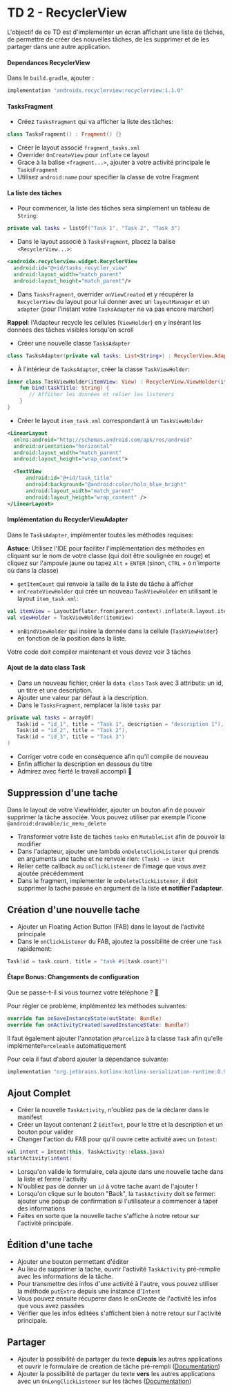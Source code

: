 # TD 2 - RecyclerView

L'objectif de ce TD est d'implementer un écran affichant une liste de tâches, de permettre de créer des nouvelles tâches, de les supprimer et de les partager dans une autre application.

#### Dependances RecyclerView
Dans le `build.gradle`, ajouter :

```groovy
implementation "androidx.recyclerview:recyclerview:1.1.0"
```

#### TasksFragment
- Créez `TasksFragment` qui va afficher la liste des tâches:
```kotlin
class TasksFragment() : Fragment() {}
```
- Créer le layout associé `fragment_tasks.xml`
- Overrider `OnCreateView` pour `inflate` ce layout
- Grace à la balise `<fragment...>`, ajouter à votre activité principale le `TasksFragment `
- Utilisez `android:name` pour specifier la classe de votre Fragment

#### La liste des tâches

- Pour commencer, la liste des tâches sera simplement un tableau de `String`:

```kotlin
private val tasks = listOf("Task 1", "Task 2", "Task 3")
```

- Dans le layout associé à `TasksFragment`, placez la balise `<RecyclerView...>`:

```xml
<androidx.recyclerview.widget.RecyclerView
  android:id="@+id/tasks_recycler_view"
  android:layout_width="match_parent"
  android:layout_height="match_parent"/>
```

- Dans `TasksFragment`, overrider `onViewCreated` et y récupérer la `RecyclerView` du layout pour lui donner avec un `layoutManager` et un `adapter` (pour l'instant votre `TasksAdapter` ne va pas encore marcher)

**Rappel**: l'Adapteur recycle les cellules (`ViewHolder`) en y insérant les données des tâches visibles lorsqu'on scroll

- Créer une nouvelle classe `TasksAdapter`

```kotlin
class TasksAdapter(private val tasks: List<String>) : RecyclerView.Adapter<TaskViewHolder>() {}
```

- À l'intérieur de `TasksAdapter`, créer la classe `TaskViewHolder`:

```kotlin
inner class TaskViewHolder(itemView: View) : RecyclerView.ViewHolder(itemView) {
	fun bind(taskTitle: String) {
	   // Afficher les données et relier les listeners
	}
}
```

- Créer le layout `item_task.xml` correspondant à un `TaskViewHolder`

```xml
<LinearLayout 
  xmlns:android="http://schemas.android.com/apk/res/android"
  android:orientation="horizontal" 
  android:layout_width="match_parent"
  android:layout_height="wrap_content">

  <TextView
      android:id="@+id/task_title"
      android:background="@android:color/holo_blue_bright"
      android:layout_width="match_parent"
      android:layout_height="wrap_content" />
</LinearLayout>
```

#### Implémentation du RecyclerViewAdapter

Dans le `TasksAdapter`, implémenter toutes les méthodes requises:

**Astuce**: Utilisez l'IDE pour faciliter l'implémentation des méthodes en cliquant sur le nom de votre classe (qui doit être soulignée en rouge) et cliquez sur l'ampoule jaune ou tapez `Alt` + `ENTER` (sinon, `CTRL` + `O` n'importe où dans la classe)

- `getItemCount` qui renvoie la taille de la liste de tâche à afficher
- `onCreateViewHolder` qui crée un nouveau `TaskViewHolder` en utilisant le layout `item_task.xml`: 

```kotlin
val itemView = LayoutInflater.from(parent.context).inflate(R.layout.item_task, parent, false)
val viewHolder = TaskViewHolder(itemView)
```

- `onBindViewHolder` qui insère la donnée dans la cellule (`TaskViewHolder`) en fonction de la position dans la liste.

Votre code doit compiler maintenant et vous devez voir 3 tâches

#### Ajout de la data class Task

- Dans un nouveau fichier, créer la `data class` `Task` avec 3 attributs: un id, un titre et une description. 
- Ajouter une valeur par défaut à la description.
- Dans le `TasksFragment`, remplacer la liste `tasks` par

 ```kotlin       
private val tasks = arrayOf(
	Task(id = "id_1", title = "Task 1", description = "description 1"), 
	Task(id = "id_2", title = "Task 2"), 
	Task(id = "id_3", title = "Task 3")
)
```

- Corriger votre code en conséquence afin qu'il compile de nouveau
- Enfin afficher la description en dessous du titre
- Admirez avec fierté le travail accompli 🤩

## Suppression d'une tache

Dans le layout de votre ViewHolder, ajouter un bouton afin de pouvoir supprimer la tâche associée. Vous pouvez utiliser par exemple l'icone `@android:drawable/ic_menu_delete`

- Transformer votre liste de taches `tasks` en `MutableList` afin de pouvoir la modifier 
- Dans l'adapteur, ajouter une lambda `onDeleteClickListener` qui prends en arguments une tache et ne renvoie rien: `(Task) -> Unit`
- Relier cette callback au `onClickListener` de l'image que vous avez ajoutée précédemment
- Dans le fragment, implementer le `onDeleteClickListener`, il doit supprimer la tache passée en argument de la liste **et notifier l'adapteur**.

## Création d'une nouvelle tache

- Ajouter un Floating Action Button (FAB) dans le layout de l'activité principale
- Dans le `onClickListener` du FAB, ajoutez la possibilité de créer une `Task` rapidement: 

```kotlin
Task(id = task.count, title = "task #${task.count}")
```


#### Étape Bonus: Changements de configuration

Que se passe-t-il si vous tournez votre téléphone ? 🤔

Pour régler ce problème, implémentez les méthodes suivantes:

```kotlin
override fun onSaveInstanceState(outState: Bundle)
override fun onActivityCreated(savedInstanceState: Bundle?)
```

Il faut également ajouter l'annotation `@Parcelize` à la classe `Task` afin qu'elle implémente`Parceleable` automatiquement 

Pour cela il faut d'abord ajouter la dépendance suivante:

```groovy
implementation "org.jetbrains.kotlinx:kotlinx-serialization-runtime:0.9.1"
```

## Ajout Complet

- Créer la nouvelle `TaskActivity`, n'oubliez pas de la déclarer dans le manifest
- Créer un layout contenant 2 `EditText`, pour le titre et la description et un bouton pour valider
- Changer l'action du FAB pour qu'il ouvre cette activité avec un `Intent`:

```kotlin
val intent = Intent(this, TaskActivity::class.java)
startActivity(intent)
```
- Lorsqu'on valide le formulaire, cela ajoute dans une nouvelle tache dans la liste et ferme l'activity
- N'oubliez pas de donner un `id` à votre tache avant de l'ajouter !
- Lorsqu'on clique sur le bouton "Back", la `TaskActivity` doit se fermer: ajouter une popup de confirmation si l'utilisateur a commencer à taper des informations
- Faites en sorte que la nouvelle tache s'affiche à notre retour sur l'activité principale.

## Édition d'une tache

- Ajouter une bouton permettant d'éditer
- Au lieu de supprimer la tache, ouvrir l'activité `TaskActivity` pré-remplie avec les informations de la tâche.
- Pour transmettre des infos d'une activité à l'autre, vous pouvez utiliser la méthode `putExtra` depuis une instance d'`Intent`
- Vous pouvez ensuite récuperer dans le onCreate de l'activité les infos que vous avez passées
- Vérifier que les infos éditées s'affichent bien à notre retour sur l'activité principale.

## Partager

- Ajouter la possibilité de partager du texte **depuis** les autres applications et ouvrir le formulaire de création de tâche pré-rempli ([Documentation][1])
- Ajouter la possibilité de partager du texte **vers** les autres applications avec un `OnLongClickListener` sur les tâches ([Documentation][2])

[1]: https://developer.android.com/training/sharing/receive

[2]: https://developer.android.com/training/sharing/send
